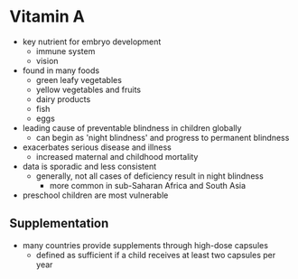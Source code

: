 # Vitamin A
- key nutrient for embryo development
	- immune system
	- vision
- found in many foods
	- green leafy vegetables
	- yellow vegetables and fruits
	- dairy products
	- fish
	- eggs
- leading cause of preventable blindness in children globally
	- can begin as 'night blindness' and progress to permanent blindness
- exacerbates serious disease and illness
	- increased maternal and childhood mortality
- data is sporadic and less consistent
	- generally, not all cases of deficiency result in night blindness
		- more common in sub-Saharan Africa and South Asia
- preschool children are most vulnerable
## Supplementation
- many countries provide supplements through high-dose capsules
	- defined as sufficient if a child receives at least two capsules per year
